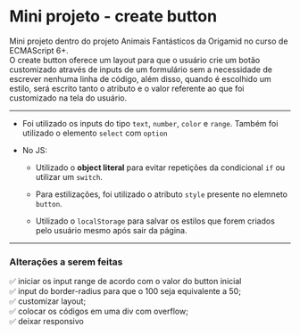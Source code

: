 # Mini projeto - create button

Mini projeto dentro do projeto Animais Fantásticos da Origamid no curso de ECMAScript 6+. <br />
O create button oferece um layout para que o usuário crie um botão customizado através de inputs de um formulário sem a necessidade de escrever nenhuma linha de código, além disso, quando é escolhido um estilo, será escrito tanto o atributo e o valor referente ao que foi customizado na tela do usuário.

---

- Foi utilizado os inputs do tipo `text`, `number`, `color` e `range`. Também foi utilizado o elemento `select` com `option`

- No JS: 
  - Utilizado o **object literal** para evitar repetições da condicional `if` ou utilizar um `switch`.

  - Para estilizações, foi utilizado o atributo `style` presente no elemneto `button`.

  - Utilizado o `localStorage` para salvar os estilos que forem criados pelo usuário mesmo após sair da página.

---

### Alterações a serem feitas
✅ iniciar os input range de acordo com o valor do button inicial <br />
✅ input do border-radius para que o 100 seja equivalente a 50; <br />
✅ customizar layout; <br />
✅ colocar os códigos em uma div com overflow; <br />
✅ deixar responsivo <br />
